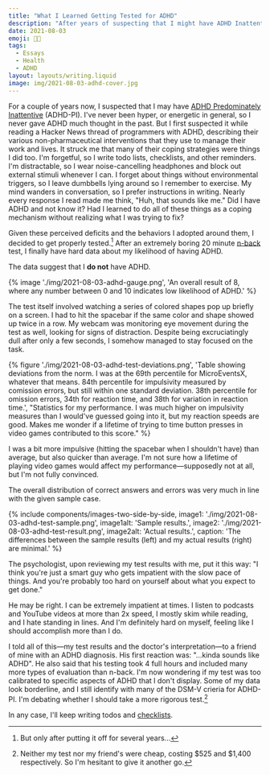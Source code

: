 ```yaml
---
title: "What I Learned Getting Tested for ADHD"
description: "After years of suspecting that I might have ADHD Inattentive Type, I finally got psychological testing. The results surprised me!"
date: 2021-08-03
emoji: 😵‍💫
tags:
  - Essays
  - Health
  - ADHD
layout: layouts/writing.liquid
image: img/2021-08-03-adhd-cover.jpg
---
```


For a couple of years now, I suspected that I may have [ADHD Predominately Inattentive](https://en.wikipedia.org/wiki/Attention_deficit_hyperactivity_disorder_predominantly_inattentive) (ADHD-PI). I've never been hyper, or energetic in general, so I never gave ADHD much thought in the past. But I first suspected it while reading a Hacker News thread of programmers with ADHD, describing their various non-pharmaceutical interventions that they use to manage their work and lives. It struck me that many of their coping strategies were things I did too. I'm forgetful, so I write todo lists, checklists, and other reminders. I'm distractable, so I wear noise-cancelling headphones and block out external stimuli whenever I can. I forget about things without environmental triggers, so I leave dumbbells lying around so I remember to exercise. My mind wanders in conversation, so I prefer instructions in writing. Nearly every response I read made me think, "Huh, that sounds like me." Did I have ADHD and not know it? Had I learned to do all of these things as a coping mechanism without realizing what I was trying to fix?

Given these perceived deficits and the behaviors I adopted around them, I decided to get properly tested.[^1] After an extremely boring 20 minute [n-back](https://en.wikipedia.org/wiki/N-back) test, I finally have hard data about my likelihood of having ADHD.

The data suggest that I **do not** have ADHD.

{% image './img/2021-08-03-adhd-gauge.png', 'An overall result of 8, where any number between 0 and 10 indicates low likelihood of ADHD.' %}

The test itself involved watching a series of colored shapes pop up briefly on a screen. I had to hit the spacebar if the same color and shape showed up twice in a row. My webcam was monitoring eye movement during the test as well, looking for signs of distraction. Despite being excruciatingly dull after only a few seconds, I somehow managed to stay focused on the task.

{% figure './img/2021-08-03-adhd-test-deviations.png', 'Table showing deviations from the norm. I was at the 69th percentile for MicroEventsX, whatever that means. 84th percentile for impulsivity measured by comission errors, but still within one standard deviation. 38th percentile for omission errors, 34th for reaction time, and 38th for variation in reaction time.', "Statistics for my performance. I was much higher on impulsivity measures than I would've guessed going into it, but my reaction speeds are good. Makes me wonder if a lifetime of trying to time button presses in video games contributed to this score." %}

I was a bit more impulsive (hitting the spacebar when I shouldn't have) than average, but also quicker than average. I'm not sure how a lifetime of playing video games would affect my performance—supposedly not at all, but I'm not fully convinced.

The overall distribution of correct answers and errors was very much in line with the given sample case.

{% include components/images-two-side-by-side,
  image1: './img/2021-08-03-adhd-test-sample.png',
  image1alt: 'Sample results.',
  image2: './img/2021-08-03-adhd-test-result.png',
  image2alt: 'Actual results.',
  caption: 'The differences between the sample results (left) and my actual results (right) are minimal.'
%}

The psychologist, upon reviewing my test results with me, put it this way: "I think you're just a smart guy who gets impatient with the slow pace of things. And you're probably too hard on yourself about what you expect to get done."

He may be right. I can be extremely impatient at times. I listen to podcasts and YouTube videos at more than 2x speed, I mostly skim while reading, and I hate standing in lines. And I'm definitely hard on myself, feeling like I should accomplish more than I do.

I told all of this—my test results and the doctor's interpretation—to a friend of mine with an ADHD diagnosis. His first reaction was: "...kinda sounds like ADHD". He also said that his testing took 4 full hours and included many more types of evaluation than n-back. I'm now wondering if my test was too calibrated to specific aspects of ADHD that I don't display. Some of my data look borderline, and I still identify with many of the DSM-V crieria for ADHD-PI. I'm debating whether I should take a more rigorous test.[^2]

In any case, I'll keep writing todos and [checklists](https://amzn.to/3ysvu74).

[^1]: But only after putting it off for several years...

[^2]: Neither my test nor my friend's were cheap, costing $525 and $1,400 respectively. So I'm hesitant to give it another go.